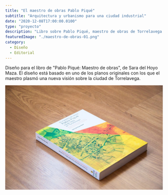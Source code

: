 ```yaml
---
title: "El maestro de obras Pablo Piqué"
subtitle: "Arquitectura y urbanismo para una ciudad industrial"
date: "2020-12-08T17:00:00.0100"
type: "proyecto"
description: "Libro sobre Pablo Piqué, maestro de obras de Torrelavega del S.IXX que trabajó en el urbanismo de la ciudad."
featuredImage: "./maestro-de-obras-01.png"
category:
  - Diseño
  - Editorial
---
```


Diseño para el libro de "Pablo Piqué: Maestro de obras", de Sara del Hoyo Maza. El diseño está basado en uno de los planos originales con los que el maestro plasmó una nueva visión sobre la ciudad de Torrelavega.

<div class="gallery-post__1-columns">
  <img src="./maestro-de-obras-02.jpg" alt="Portada del libro 'El maestro de obras Pablo Piqué'" />
</div>

